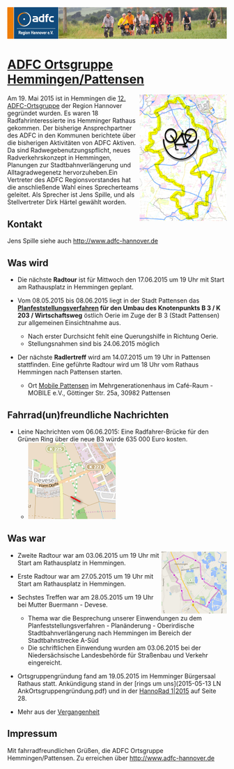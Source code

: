 [![](banner.png)](http://www.adfc-hannover.de/)

# [ADFC Ortsgruppe Hemmingen/Pattensen](http://adfc-hemmingen-pattensen.github.io/)


<img src="smiley2.png" alt="" style="float:right;"/>

Am 19. Mai 2015 ist in Hemmingen die [12. ADFC-Ortsgruppe](http://adfc-hemmingen-pattensen.github.io/) der Region Hannover gegründet wurden. Es waren 18 Radfahrinteressierte ins Hemminger Rathaus gekommen. Der bisherige Ansprechpartner des ADFC in den Kommunen berichtete über die bisherigen Aktivitäten von ADFC Aktiven. Da sind Radwegebenutzungspflicht, neues Radverkehrskonzept in Hemmingen, Planungen zur Stadtbahnverlängerung und Alltagradwegenetz hervorzuheben.Ein Vertreter des ADFC Regionsvorstandes hat die anschließende Wahl eines Sprecherteams geleitet. Als Sprecher ist Jens Spille, und als Stellvertreter Dirk Härtel gewählt worden.

## Kontakt

Jens Spille siehe auch  <http://www.adfc-hannover.de>  

## Was wird

- Die nächste **Radtour** ist für Mittwoch den 17.06.2015 um 19 Uhr mit Start am Rathausplatz in Hemmingen geplant.

- Vom 08.05.2015 bis 08.06.2015 liegt in der Stadt Pattensen das **[Planfeststellungsverfahren](http://www.hannover.de/Leben-in-der-Region-Hannover/Verwaltungen-Kommunen/Bekanntmachungen-Ausschreibungen/Amtliche-Bekanntmachungen/Planfeststellungsverfahrens-f%C3%BCr-den-Umbau-des-Knotenpunkts-B-3-K-203-Wirtschaftsweg-%C3%B6stlich-Oerie-im-Zuge-der-B-3-Stadt-Pattensen) für den Umbau des Knotenpunkts B 3 / K 203 / Wirtschaftsweg** östlich Oerie im Zuge der B 3 (Stadt Pattensen) zur allgemeinen Einsichtnahme aus. 
    - Nach erster Durchsicht fehlt eine Querungshilfe in Richtung Oerie.  
	- Stellungsnahmen sind bis 24.06.2015 möglich  
    
- Der nächste **Radlertreff** wird am 14.07.2015 um 19 Uhr in Pattensen stattfinden. Eine geführte Radtour wird um 18 Uhr vom Rathaus Hemmingen nach Pattensen starten.

    - Ort [Mobile Pattensen](http://mobile-pattensen.de/) im Mehrgenerationenhaus im  Café-Raum - MOBILE e.V., Göttinger Str. 25a, 30982 Pattensen 

## Fahrrad(un)freundliche Nachrichten
- Leine Nachrichten vom 06.06.2015: Eine Radfahrer-Brücke für den Grünen Ring über die neue B3 würde 635 000 Euro kosten.
    - ![](BrueckeB3.png)

## Was war


<img src="Route2.png" alt="Route#2" style="float:right;"/>

- Zweite Radtour war am 03.06.2015 um 19 Uhr mit Start am Rathausplatz in Hemmingen. 

- Erste Radtour war am 27.05.2015 um 19 Uhr mit Start am Rathausplatz in Hemmingen.

- Sechstes Treffen war am 28.05.2015 um 19 Uhr bei Mutter Buermann - Devese. 
    -  Thema war die Besprechung unserer Einwendungen zu dem Planfeststellungsverfahren - Planänderung - Oberirdische Stadtbahnverlängerung nach Hemmingen  im Bereich der Stadtbahnstrecke A-Süd  
    - Die schriftlichen Einwendung wurden am 03.06.2015 bei der Niedersächsische Landesbehörde für Straßenbau und Verkehr eingereicht.

- Ortsgruppengründung fand am 19.05.2015 im Hemminger Bürgersaal Rathaus statt. Ankündigung stand in der [rings um uns](2015-05-13 LN AnkOrtsgruppengründung.pdf) und in der [HannoRad 1|2015](http://www.adfc-hannover.de/hannorad/) auf Seite 28.

- Mehr aus der [Vergangenheit](waswar.html)

## Impressum

Mit fahrradfreundlichen Grüßen, die ADFC Ortsgruppe Hemmingen/Pattensen. Zu erreichen über <http://www.adfc-hannover.de>  

